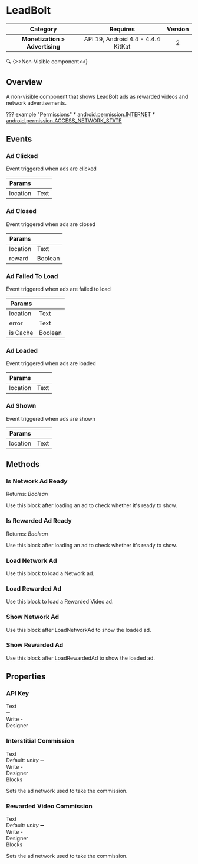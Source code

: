 # LeadBolt

| Category | Requires | Version |
|:--------:|:-------:|:--------:|
|**Monetization > Advertising**|<span class="chip chip-any">API 19, Android 4.4 - 4.4.4 KitKat</span>|<span class="chip chip-number">2</span>|

:mag: {>>Non-Visible component<<}

## Overview

A non-visible component that shows LeadBolt ads as rewarded videos and network advertisements.

??? example "Permissions"
    * [android.permission.INTERNET](https://developer.android.com/reference/android/Manifest.permission.html#INTERNET)
    * [android.permission.ACCESS_NETWORK_STATE](https://developer.android.com/reference/android/Manifest.permission.html#ACCESS_NETWORK_STATE)

## Events

### Ad Clicked

Event triggered when ads are clicked

<div class="block" ai2-block="event" not-rendered="true" value="%7B%22componentName%22:%20%22LeadBolt%22,%20%22name%22:%20%22Ad%20Clicked%22,%20%22param%22:%20%5B%22location%22%5D%7D"></div>

| Params | []() |
|--------|------|
|location|<span class="chip chip-text">Text</span>|

### Ad Closed

Event triggered when ads are closed

<div class="block" ai2-block="event" not-rendered="true" value="%7B%22componentName%22:%20%22LeadBolt%22,%20%22name%22:%20%22Ad%20Closed%22,%20%22param%22:%20%5B%22location%22,%20%22reward%22%5D%7D"></div>

| Params | []() |
|--------|------|
|location|<span class="chip chip-text">Text</span>|
|reward|<span class="chip chip-boolean">Boolean</span>|

### Ad Failed To Load

Event triggered when ads are failed to load

<div class="block" ai2-block="event" not-rendered="true" value="%7B%22componentName%22:%20%22LeadBolt%22,%20%22name%22:%20%22Ad%20Failed%20To%20Load%22,%20%22param%22:%20%5B%22location%22,%20%22error%22,%20%22is%20Cache%22%5D%7D"></div>

| Params | []() |
|--------|------|
|location|<span class="chip chip-text">Text</span>|
|error|<span class="chip chip-text">Text</span>|
|is Cache|<span class="chip chip-boolean">Boolean</span>|

### Ad Loaded

Event triggered when ads are loaded

<div class="block" ai2-block="event" not-rendered="true" value="%7B%22componentName%22:%20%22LeadBolt%22,%20%22name%22:%20%22Ad%20Loaded%22,%20%22param%22:%20%5B%22location%22%5D%7D"></div>

| Params | []() |
|--------|------|
|location|<span class="chip chip-text">Text</span>|

### Ad Shown

Event triggered when ads are shown

<div class="block" ai2-block="event" not-rendered="true" value="%7B%22componentName%22:%20%22LeadBolt%22,%20%22name%22:%20%22Ad%20Shown%22,%20%22param%22:%20%5B%22location%22%5D%7D"></div>

| Params | []() |
|--------|------|
|location|<span class="chip chip-text">Text</span>|

## Methods

### Is Network Ad Ready

<span class="chip chip-boolean">Returns: <i>Boolean</i></span>

Use this block after loading an ad to check whether it's ready to show.

<div class="block" ai2-block="method" not-rendered="true" value="%7B%22componentName%22:%20%22LeadBolt%22,%20%22name%22:%20%22Is%20Network%20Ad%20Ready%22,%20%22output%22:%20true,%20%22param%22:%20%5B%5D%7D"></div>

### Is Rewarded Ad Ready

<span class="chip chip-boolean">Returns: <i>Boolean</i></span>

Use this block after loading an ad to check whether it's ready to show.

<div class="block" ai2-block="method" not-rendered="true" value="%7B%22componentName%22:%20%22LeadBolt%22,%20%22name%22:%20%22Is%20Rewarded%20Ad%20Ready%22,%20%22output%22:%20true,%20%22param%22:%20%5B%5D%7D"></div>

### Load Network Ad

Use this block to load a Network ad.

<div class="block" ai2-block="method" not-rendered="true" value="%7B%22componentName%22:%20%22LeadBolt%22,%20%22name%22:%20%22Load%20Network%20Ad%22,%20%22output%22:%20false,%20%22param%22:%20%5B%5D%7D"></div>

### Load Rewarded Ad

Use this block to load a Rewarded Video ad.

<div class="block" ai2-block="method" not-rendered="true" value="%7B%22componentName%22:%20%22LeadBolt%22,%20%22name%22:%20%22Load%20Rewarded%20Ad%22,%20%22output%22:%20false,%20%22param%22:%20%5B%5D%7D"></div>

### Show Network Ad

Use this block after LoadNetworkAd to show the loaded ad.

<div class="block" ai2-block="method" not-rendered="true" value="%7B%22componentName%22:%20%22LeadBolt%22,%20%22name%22:%20%22Show%20Network%20Ad%22,%20%22output%22:%20false,%20%22param%22:%20%5B%5D%7D"></div>

### Show Rewarded Ad

Use this block after LoadRewardedAd to show the loaded ad.

<div class="block" ai2-block="method" not-rendered="true" value="%7B%22componentName%22:%20%22LeadBolt%22,%20%22name%22:%20%22Show%20Rewarded%20Ad%22,%20%22output%22:%20false,%20%22param%22:%20%5B%5D%7D"></div>

## Properties

### API Key

<span style="user-select: none; white-space:pre-wrap;"><span class="chip chip-text">Text</span> :heavy_minus_sign: <span class="chip chip-rw">Write</span>  - <span class="chip chip-bd">Designer</span></span>

### Interstitial Commission

<span style="user-select: none; white-space:pre-wrap;"><span class="chip chip-text">Text</span> <span class="chip chip-text">Default: <i>unity</i></span> :heavy_minus_sign: <span class="chip chip-rw">Write</span>  - <span class="chip chip-bd">Designer</span> <span class="chip chip-bd">Blocks</span></span>

Sets the ad network used to take the commission.

<div class="block" ai2-block="property" not-rendered="true" value="%7B%22componentName%22:%20%22LeadBolt%22,%20%22name%22:%20%22Interstitial%20Commission%22,%20%22getter%22:%20false%7D"></div>

### Rewarded Video Commission

<span style="user-select: none; white-space:pre-wrap;"><span class="chip chip-text">Text</span> <span class="chip chip-text">Default: <i>unity</i></span> :heavy_minus_sign: <span class="chip chip-rw">Write</span>  - <span class="chip chip-bd">Designer</span> <span class="chip chip-bd">Blocks</span></span>

Sets the ad network used to take the commission.

<div class="block" ai2-block="property" not-rendered="true" value="%7B%22componentName%22:%20%22LeadBolt%22,%20%22name%22:%20%22Rewarded%20Video%20Commission%22,%20%22getter%22:%20false%7D"></div>
